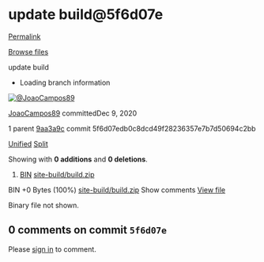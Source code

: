 # update build@5f6d07e

[Permalink](update-build-5f6d07e.md)

[Browse files](../tree/switchos-switchdex.md)

 update build

* Loading branch information

 [![@JoaoCampos89](https://avatars3.githubusercontent.com/u/8621730?s=60&u=c33d20eddf0510a380bb2807ffa57831a47b9fc1&v=4)](https://github.com/JoaoCampos89)

[JoaoCampos89](../switchos-xland-9.md) committedDec 9, 2020

 1 parent [9aa3a9c](https://github.com/SwitchOS/switchdex/commit/9aa3a9cefdfd0c436eaac587dd021e8411a4abc1) commit 5f6d07edb0c8dcd49f28236357e7b7d50694c2bb

 [Unified](https://github.com/SwitchOS/switchdex/commit/5f6d07edb0c8dcd49f28236357e7b7d50694c2bb?branch=5f6d07edb0c8dcd49f28236357e7b7d50694c2bb&diff=unified) [Split](https://github.com/SwitchOS/switchdex/commit/5f6d07edb0c8dcd49f28236357e7b7d50694c2bb?branch=5f6d07edb0c8dcd49f28236357e7b7d50694c2bb&diff=split)

 Showing with **0 additions** and **0 deletions**.

1.  [BIN](update-build-5f6d07e.md#diff-2b67b08b811adc4fc8796b6cfbd8129fe79e8bca546781db366239c31393619f) [site-build/build.zip](update-build-5f6d07e.md#diff-2b67b08b811adc4fc8796b6cfbd8129fe79e8bca546781db366239c31393619f)

 BIN +0 Bytes \(100%\) [site-build/build.zip](update-build-5f6d07e.md#diff-2b67b08b811adc4fc8796b6cfbd8129fe79e8bca546781db366239c31393619f)  Show comments [View file](https://github.com/SwitchOS/switchdex/blob/5f6d07edb0c8dcd49f28236357e7b7d50694c2bb/site-build/build.zip)

 Binary file not shown.

##  0 comments on commit `5f6d07e`

 Please [sign in](https://github.com/login?return_to=https%3A%2F%2Fgithub.com%2FSwitchOS%2Fswitchdex%2Fcommit%2F5f6d07edb0c8dcd49f28236357e7b7d50694c2bb) to comment.

